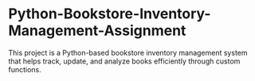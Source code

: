 # Python-Bookstore-Inventory-Management-Assignment
This project is a Python-based bookstore inventory management system that helps track, update, and analyze books efficiently through custom functions.
